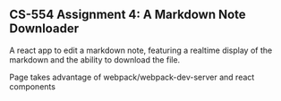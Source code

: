 ## CS-554 Assignment 4:  A Markdown Note Downloader

A react app to edit a markdown note, featuring a realtime display of the markdown and the ability to download the file.

Page takes advantage of webpack/webpack-dev-server and react components 
